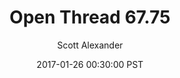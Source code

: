 ---
layout: podcast
title: "Open Thread 67.75"
author: Scott Alexander
description: https://slatestarcodex.com/2017/01/26/open-thread-67-75/
date: 2017-01-26 00:30:00 PST
length: 61157
duration: 15
guid: open-thread-67-75
---